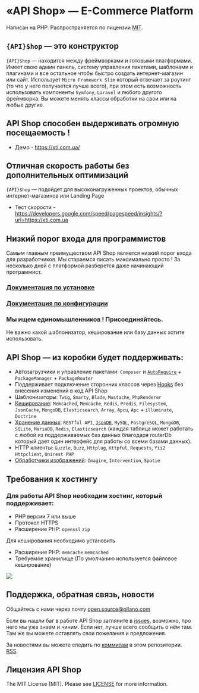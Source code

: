 
# «API Shop» — E-Commerce Platform
Написан на PHP. Распространяется по лицензии [MIT](https://opensource.org/licenses/MIT).
## `{API}$hop` — это конструктор
`{API}$hop` — находится между фреймворками и готовыми платформами. Имеет свою админ панель, систему управления пакетами, шаблонами и плагинами и все остальное чтобы быстро создать интернет-магазин или сайт. Использует `Micro Framework Slim` который отвечает за роутинг (то что у него получается лучше всего), при этом есть возможность использовать компоненты `Symfony`, `Laravel` и любого другого фреймворка. Вы можете менять классы обработки на свои или на любые другие.
## API Shop способен выдерживать огромную посещаемость !
- Демо - https://xti.com.ua/
## Отличная скорость работы без дополнительных оптимизаций
`{API}$hop` — подойдет для высоконагруженных проектов, обычных интернет-магазинов или Landing Page
- Тест скорости - https://developers.google.com/speed/pagespeed/insights/?url=https://xti.com.ua
## Низкий порог входа для программистов
Самым главным преимуществом API Shop является низкий порог входа для разработчиков. Мы стараемся писать максимально просто ! За несколько дней с платформой разберется даже начинающий программист.
### [Документация по установке](https://github.com/pllano/api-shop/blob/master/INSTALL.md)
### [Документация по конфигурации](https://github.com/pllano/api-shop/blob/master/app/README.md)
### Мы ищем единомышленников ! Присоединяйтесь.

Не важно какой шаблонизатор, кеширование или базу данных хотите использовать.
## API Shop — из коробки будет поддерживать:
- Автозагрузчики и управление пакетами: `Composer` и [`AutoRequire`](https://github.com/pllano/auto-require) + `PackageManager` + `PackageRouter`
- Поддерживает подключение сторонних классов через [Hooks](https://github.com/pllano/hooks) без внесения изменений в код API Shop
- Шаблонизаторы: `Twig`, `Smarty`, `Blade`, `Mustache`, `PhpRenderer`
- [Кеширование](https://github.com/pllano/cache): `Memcached`, `Memcache`, `Redis`, `Predis`, `Filesystem`, `JsonCache`, `MongoDB`, `Elasticsearch`, `Array`, `Apcu`, `Apc` + `illuminate`, `Doctrine`
- [Хранение данных](https://github.com/pllano/router-db): `RESTful API`, [`JsonDB`](https://github.com/pllano/json-db), `MySQL`, `PostgreSQL`, `MongoDB`, `SQLite`, `MariaDB`, `Redis`, `Elasticsearch` (каждая таблица может работать с любой из поддерживаемых баз данных благодаря routerDb который дает один интерфейс для работы со всеми базами данных).
- HTTP клиенты: `Guzzle`, `Buzz`, `Httplug`, `Httpful`, `Requests`, `Yii2 Httpclient`, `Unirest PHP`
- [Обработчики изображений](https://github.com/pllano/router-image): `Imagine`, `Intervention`, `Spatie`
## Требования к хостингу
### Для работы API Shop необходим хостинг, который поддерживает:
- PHP версии 7 или выше
- Протокол HTTPS
- Расширение PHP: `openssl` `zip`

Для кеширования необходимо установить
- Расширение PHP: `memcache` `memcached`
- Требуемое хранилище (По умолчанию используется файловое кеширование)

![](https://github.com/pllano/api-shop/blob/master/themes/templates/mini-mo/img/logo.png)

<a name="feedback"></a>
## Поддержка, обратная связь, новости

Общайтесь с нами через почту open.source@pllano.com

Если вы нашли баг в работе API Shop загляните в
[issues](https://github.com/pllano/api-shop/issues), возможно, про него мы уже знаем и
чиним. Если нет, лучше всего сообщить о нём там. Там же вы можете оставлять свои
пожелания и предложения.

За новостями вы можете следить по
[коммитам](https://github.com/pllano/api-shop/commits/master) в этом репозитории.
[RSS](https://github.com/pllano/api-shop/commits/master.atom).

Лицензия API Shop
-------

The MIT License (MIT). Please see [LICENSE](https://github.com/pllano/api-shop/blob/master/LICENSE) for more information.

